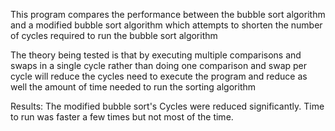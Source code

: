 This program compares the performance between the bubble sort algorithm
and a modified bubble sort algorithm which attempts to shorten the number of cycles
required to run the bubble sort algorithm

The theory being tested is that by executing multiple comparisons and swaps in a single
cycle rather than doing one comparison and swap per cycle will reduce the cycles need to 
execute the program and reduce as well the amount of time needed to run the sorting algorithm

Results:
The modified bubble sort's Cycles were reduced significantly. Time to run was faster a few times but not most of the time.
